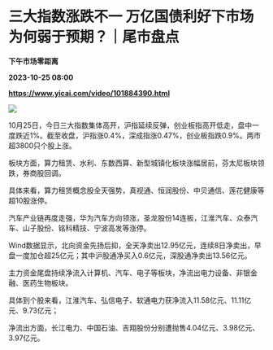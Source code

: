 # 三大指数涨跌不一 万亿国债利好下市场为何弱于预期？｜尾市盘点
**下午市场零距离**

**2023-10-25 08:00**

**https://www.yicai.com/video/101884390.html**

![](http://imgcdn.yicai.com/vms-new/2023/10/21d96489-3409-4f28-8b0a-19090b8f0113.png) 

10月25日，今日三大指数集体高开，沪指延续反弹，创业板指高开低走，盘中一度跌近1%。截至收盘，沪指涨0.4%，深成指涨0.47%，创业板指跌0.9%。两市超3800只个股上涨。

板块方面，算力租赁、水利、东数西算、新型城镇化板块涨幅居前，芬太尼板块领跌，券商股回调。

具体来看，算力租赁概念股全天强势，真视通、恒润股份、中贝通信、莲花健康等超10股涨停。

汽车产业链再度走强，华为汽车方向领涨，圣龙股份14连板，江淮汽车、众泰汽车、山子股份、铭科精技、宁波高发等涨停。

Wind数据显示，北向资金先扬后抑，全天净卖出12.95亿元，连续8日净卖出，早盘一度加仓超25亿元；其中沪股通净买入0.6亿元，深股通净卖出13.56亿元。

主力资金尾盘持续净流入计算机、汽车、电子等板块，净流出电力设备、非银金融、医药生物板块。

具体到个股来看，江淮汽车、弘信电子、软通电力获净流入11.58亿元、11.11亿元、9.73亿元；

净流出方面，长江电力、中国石油、吉翔股份分别遭抛售4.04亿元、3.98亿元、3.97亿元。